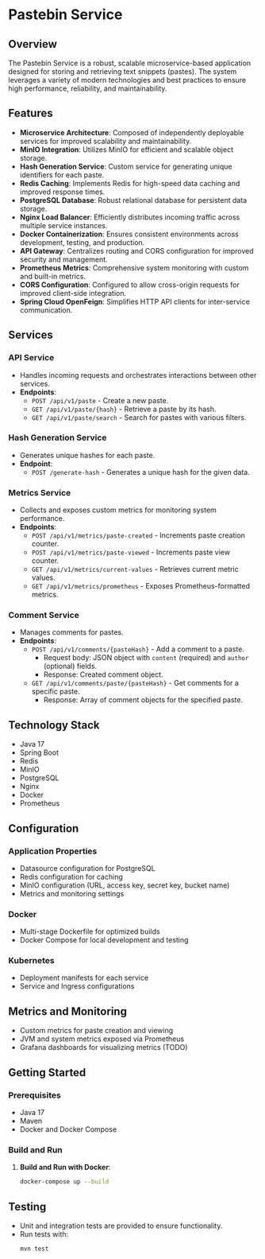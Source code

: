 # Pastebin Service

## Overview
The Pastebin Service is a robust, scalable microservice-based application designed for storing and retrieving text snippets (pastes). The system leverages a variety of modern technologies and best practices to ensure high performance, reliability, and maintainability.

## Features
- **Microservice Architecture**: Composed of independently deployable services for improved scalability and maintainability.
- **MinIO Integration**: Utilizes MinIO for efficient and scalable object storage.
- **Hash Generation Service**: Custom service for generating unique identifiers for each paste.
- **Redis Caching**: Implements Redis for high-speed data caching and improved response times.
- **PostgreSQL Database**: Robust relational database for persistent data storage.
- **Nginx Load Balancer**: Efficiently distributes incoming traffic across multiple service instances.
- **Docker Containerization**: Ensures consistent environments across development, testing, and production.
- **API Gateway**: Centralizes routing and CORS configuration for improved security and management.
- **Prometheus Metrics**: Comprehensive system monitoring with custom and built-in metrics.
- **CORS Configuration**: Configured to allow cross-origin requests for improved client-side integration.
- **Spring Cloud OpenFeign**: Simplifies HTTP API clients for inter-service communication.

## Services

### API Service
- Handles incoming requests and orchestrates interactions between other services.
- **Endpoints**:
  - `POST /api/v1/paste` - Create a new paste.
  - `GET /api/v1/paste/{hash}` - Retrieve a paste by its hash.
  - `GET /api/v1/paste/search` - Search for pastes with various filters.

### Hash Generation Service
- Generates unique hashes for each paste.
- **Endpoint**:
  - `POST /generate-hash` - Generates a unique hash for the given data.

### Metrics Service
- Collects and exposes custom metrics for monitoring system performance.
- **Endpoints**:
  - `POST /api/v1/metrics/paste-created` - Increments paste creation counter.
  - `POST /api/v1/metrics/paste-viewed` - Increments paste view counter.
  - `GET /api/v1/metrics/current-values` - Retrieves current metric values.
  - `GET /api/v1/metrics/prometheus` - Exposes Prometheus-formatted metrics.

### Comment Service
- Manages comments for pastes.
- **Endpoints**:
  - `POST /api/v1/comments/{pasteHash}` - Add a comment to a paste.
    - Request body: JSON object with `content` (required) and `author` (optional) fields.
    - Response: Created comment object.
  - `GET /api/v1/comments/paste/{pasteHash}` - Get comments for a specific paste.
    - Response: Array of comment objects for the specified paste.
    
## Technology Stack
- Java 17
- Spring Boot
- Redis
- MinIO
- PostgreSQL
- Nginx
- Docker
- Prometheus

## Configuration

### Application Properties
- Datasource configuration for PostgreSQL
- Redis configuration for caching
- MinIO configuration (URL, access key, secret key, bucket name)
- Metrics and monitoring settings

### Docker
- Multi-stage Dockerfile for optimized builds
- Docker Compose for local development and testing

### Kubernetes
- Deployment manifests for each service
- Service and Ingress configurations

## Metrics and Monitoring
- Custom metrics for paste creation and viewing
- JVM and system metrics exposed via Prometheus
- Grafana dashboards for visualizing metrics (TODO)

## Getting Started

### Prerequisites
- Java 17
- Maven
- Docker and Docker Compose

### Build and Run
1. **Build and Run with Docker**:
   ```sh
   docker-compose up --build

## Testing

- Unit and integration tests are provided to ensure functionality.
- Run tests with:
  ```sh
  mvn test
